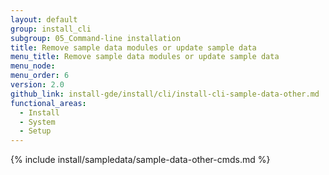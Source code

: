 ```yaml
---
layout: default
group: install_cli
subgroup: 05_Command-line installation
title: Remove sample data modules or update sample data
menu_title: Remove sample data modules or update sample data
menu_node:
menu_order: 6
version: 2.0
github_link: install-gde/install/cli/install-cli-sample-data-other.md
functional_areas:
  - Install
  - System
  - Setup
---
```


{% include install/sampledata/sample-data-other-cmds.md %}
